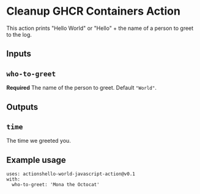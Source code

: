 # Cleanup GHCR Containers Action

This action prints "Hello World" or "Hello" + the name of a person to greet to the log.

## Inputs

## `who-to-greet`

**Required** The name of the person to greet. Default `"World"`.

## Outputs

## `time`

The time we greeted you.

## Example usage

	uses: actionshello-world-javascript-action@v0.1
	with:
	  who-to-greet: 'Mona the Octocat'
